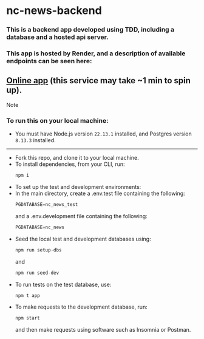 # nc-news-backend
### This is a backend app developed using TDD, including a database and a hosted api server.

### This app is hosted by Render, and a description of available endpoints can be seen here: 
[Online app](https://nc-news-api-host.onrender.com/api) (this service may take ~1 min to spin up). 
---

>[!NOTE]
>### To run this on your local machine:
>- You must have Node.js version `22.13.1` installed, and Postgres version `8.13.3` installed.
---
- Fork this repo, and clone it to your local machine.
- To install dependencies, from your CLI, run:<br>
   ```javascript
  npm i
   ```
- To set up the test and development environments:<br>
- In the main directory, create a .env.test file containing the following: <br>
  ```JavaScript
  PGDATABASE=nc_news_test
  ```
   and a .env.development file containing the following:<br>
  ```javascript
  PGDATABASE=nc_news
  ``` 
- Seed the local test and development databases using:<br>
   ```javascript
  npm run setup-dbs
   ```
   and
  ```javascript
  npm run seed-dev
  ```
- To run tests on the test database, use:<br>
   ```javascript
  npm t app
   ```
- To make requests to the development database, run:<br>
   ```javascript
   npm start
   ```
   and then make requests using software such as Insomnia or Postman.


